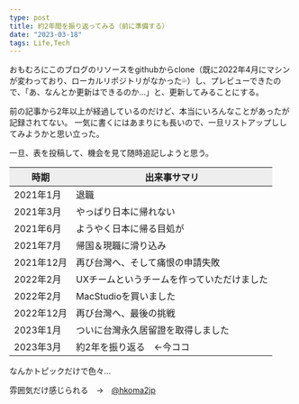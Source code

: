 ```yaml
---
type: post
title: 約2年間を振り返ってみる（前に準備する）
date: "2023-03-18"
tags: Life,Tech
---
```


おもむろにこのブログのリソースをgithubからclone（既に2022年4月にマシンが変わっており、ローカルリポジトリがなかった💦）し、プレビューできたので、「あ、なんとか更新はできるのか…」と、更新してみることにする。

前の記事から2年以上が経過しているのだけど、本当にいろんなことがあったが記録されてない。
一気に書くにはあまりにも長いので、一旦リストアップししてみようかと思い立った。

一旦、表を投稿して、機会を見て随時追記しようと思う。


<style>
th {
    background: #eeeeee;
}
td:first-child {
    white-space: nowrap;
}
</style>

|時期|出来事サマリ|
|---|---|
|2021年1月|退職|
|2021年3月|やっぱり日本に帰れない|
|2021年6月|ようやく日本に帰る目処が|
|2021年7月|帰国＆現職に滑り込み|
|2021年12月|再び台灣へ、そして痛恨の申請失敗|
|2022年2月|UXチームというチームを作っていただけました|
|2022年2月|MacStudioを買いました|
|2022年12月|再び台灣へ、最後の挑戦|
|2023年1月|ついに台灣永久居留證を取得しました|
|2023年3月|約2年を振り返る　←今ココ|

なんかトピックだけで色々…

雰囲気だけ感じられる　→　[@hkoma2jp](https://twitter.com/hkoma2jp)
